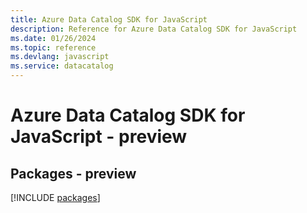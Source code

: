 ```yaml
---
title: Azure Data Catalog SDK for JavaScript
description: Reference for Azure Data Catalog SDK for JavaScript
ms.date: 01/26/2024
ms.topic: reference
ms.devlang: javascript
ms.service: datacatalog
---
```

# Azure Data Catalog SDK for JavaScript - preview
## Packages - preview
[!INCLUDE [packages](data-catalog-index.md)]